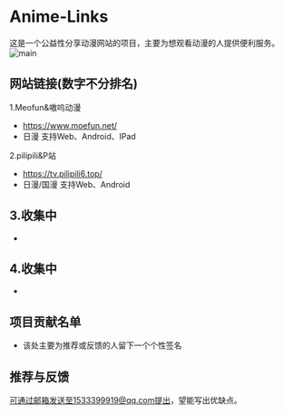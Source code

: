 # Anime-Links

这是一个公益性分享动漫网站的项目，主要为想观看动漫的人提供便利服务。
![main](https://github.com/user-attachments/assets/67941599-27c6-4213-9a2a-6aa04fd54e35)
## 网站链接(数字不分排名)
1.Meofun&嗷呜动漫
- https://www.moefun.net/
- 日漫 支持Web、Android、IPad

2.pilipili&P站
- https://tv.pilipili6.top/
- 日漫/国漫 支持Web、Android

3.收集中
-
-

4.收集中
-
-

## 项目贡献名单

- 该处主要为推荐或反馈的人留下一个个性签名

## 推荐与反馈

可通过邮箱发送至1533399919@qq.com提出，望能写出优缺点。
